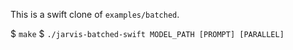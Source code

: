 This is a swift clone of `examples/batched`.

$ `make`
$ `./jarvis-batched-swift MODEL_PATH [PROMPT] [PARALLEL]`
